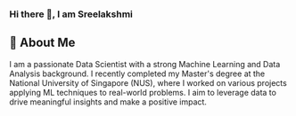 ### Hi there 👋, I am Sreelakshmi

## 🌟 About Me
I am a passionate Data Scientist with a strong Machine Learning and Data Analysis background. I recently completed my Master's degree at the National University of Singapore (NUS), where I worked on various projects applying ML techniques to real-world problems. I aim to leverage data to drive meaningful insights and make a positive impact.

<!--
**Lakshmiec/Lakshmiec** is a ✨ _special_ ✨ repository because its `README.md` (this file) appears on your GitHub profile.

Here are some ideas to get you started:

- 🔭 I’m currently working on ...
- 🌱 I’m currently learning ...
- 👯 I’m looking to collaborate on ...
- 🤔 I’m looking for help with ...
- 💬 Ask me about ...
- 📫 How to reach me: ...
- 😄 Pronouns: ...
- ⚡ Fun fact: ...
-->
